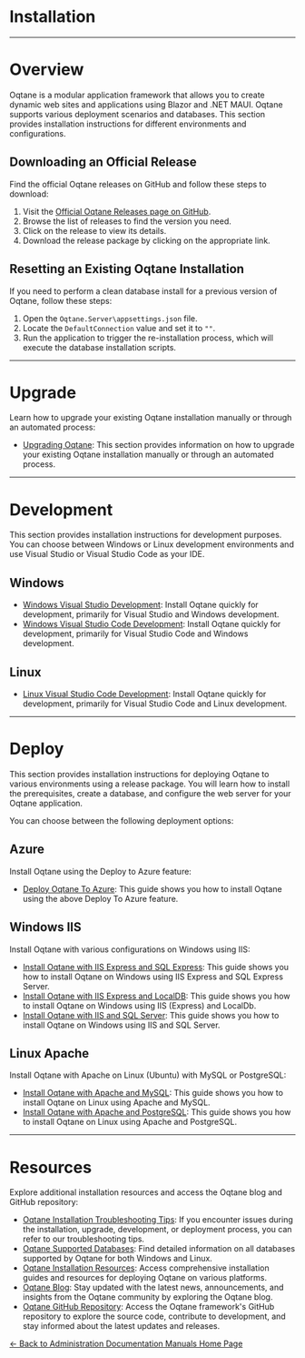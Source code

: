 # Installation
---

# Overview
Oqtane is a modular application framework that allows you to create dynamic web sites and applications using Blazor and .NET MAUI. Oqtane supports various deployment scenarios and databases. This section provides installation instructions for different environments and configurations.

## Downloading an Official Release
Find the official Oqtane releases on GitHub and follow these steps to download:

1. Visit the [Official Oqtane Releases page on GitHub](https://github.com/oqtane/oqtane.framework/releases).
2. Browse the list of releases to find the version you need.
3. Click on the release to view its details.
4. Download the release package by clicking on the appropriate link.

## Resetting an Existing Oqtane Installation
If you need to perform a clean database install for a previous version of Oqtane, follow these steps:

1. Open the `Oqtane.Server\appsettings.json` file.
2. Locate the `DefaultConnection` value and set it to `""`.
3. Run the application to trigger the re-installation process, which will execute the database installation scripts.

---

# Upgrade
Learn how to upgrade your existing Oqtane installation manually or through an automated process:
- [Upgrading Oqtane](upgrade.md): This section provides information on how to upgrade your existing Oqtane installation manually or through an automated process.

---

# Development
This section provides installation instructions for development purposes. You can choose between Windows or Linux development environments and use Visual Studio or Visual Studio Code as your IDE.

## Windows
- [Windows Visual Studio Development](development.md): Install Oqtane quickly for development, primarily for Visual Studio and Windows development.
- [Windows Visual Studio Code Development](development-vs-code.md): Install Oqtane quickly for development, primarily for Visual Studio Code and Windows development.

## Linux
- [Linux Visual Studio Code Development](development-vs-code-linux.md): Install Oqtane quickly for development, primarily for Visual Studio Code and Linux development.

---

# Deploy
This section provides installation instructions for deploying Oqtane to various environments using a release package. You will learn how to install the prerequisites, create a database, and configure the web server for your Oqtane application.

You can choose between the following deployment options:

## Azure
Install Oqtane using the Deploy to Azure feature:
- [Deploy Oqtane To Azure](deploy-to-azure.md): This guide shows you how to install Oqtane using the above Deploy To Azure feature.

## Windows IIS
Install Oqtane with various configurations on Windows using IIS:
- [Install Oqtane with IIS Express and SQL Express](windows-iis-express-sql-express.md): This guide shows you how to install Oqtane on Windows using IIS Express and SQL Express Server.
- [Install Oqtane with IIS Express and LocalDB](windows-iis-localdb.md): This guide shows you how to install Oqtane on Windows using IIS (Express) and LocalDb.
- [Install Oqtane with IIS and SQL Server](windows-iis-sql.md): This guide shows you how to install Oqtane on Windows using IIS and SQL Server.

## Linux Apache
Install Oqtane with Apache on Linux (Ubuntu) with MySQL or PostgreSQL:
- [Install Oqtane with Apache and MySQL](linux-ubuntu-apache-mysql.md): This guide shows you how to install Oqtane on Linux using Apache and MySQL.
- [Install Oqtane with Apache and PostgreSQL](linux-ubuntu-apache-postgresql.md): This guide shows you how to install Oqtane on Linux using Apache and PostgreSQL.

---

# Resources
Explore additional installation resources and access the Oqtane blog and GitHub repository:
- [Oqtane Installation Troubleshooting Tips](troubleshooting.md): If you encounter issues during the installation, upgrade, development, or deployment process, you can refer to our troubleshooting tips.
- [Oqtane Supported Databases](databases.md): Find detailed information on all databases supported by Oqtane for both Windows and Linux.
- [Oqtane Installation Resources](resources.md): Access comprehensive installation guides and resources for deploying Oqtane on various platforms. 
- [Oqtane Blog](https://www.oqtane.org/blog): Stay updated with the latest news, announcements, and insights from the Oqtane community by exploring the Oqtane blog.
- [Oqtane GitHub Repository](https://github.com/oqtane/oqtane.framework): Access the Oqtane framework's GitHub repository to explore the source code, contribute to development, and stay informed about the latest updates and releases.

[← Back to Administration Documentation Manuals Home Page](../index.md)

